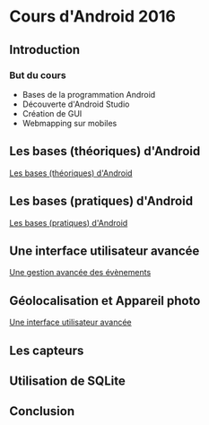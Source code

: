# Cours d'Android 2016

## Introduction

### But du cours

* Bases de la programmation Android
* Découverte d'Android Studio
* Création de GUI
* Webmapping sur mobiles

## Les bases (théoriques) d'Android

[Les bases (théoriques) d'Android](<1_les_bases_theoriques_d_android/Les bases (théoriques) d'Android.pdf>)

## Les bases (pratiques) d'Android

[Les bases (pratiques) d'Android](2_les_bases_pratiques_d_android/README.md)

## Une interface utilisateur avancée

[Une gestion avancée des évènements](3_gestion_evenements/README.md)

## Géolocalisation et Appareil photo

[Une interface utilisateur avancée](4_geoloc_camera/README.md)

## Les capteurs

## Utilisation de SQLite

## Conclusion
